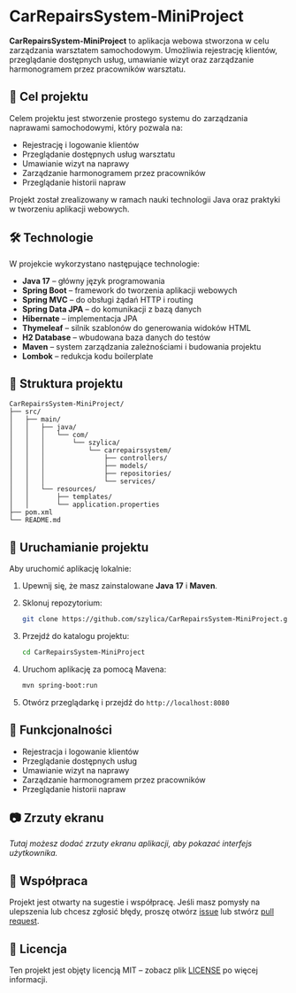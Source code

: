 # CarRepairsSystem-MiniProject

**CarRepairsSystem-MiniProject** to aplikacja webowa stworzona w celu zarządzania warsztatem samochodowym. Umożliwia rejestrację klientów, przeglądanie dostępnych usług, umawianie wizyt oraz zarządzanie harmonogramem przez pracowników warsztatu.

## 🎯 Cel projektu

Celem projektu jest stworzenie prostego systemu do zarządzania naprawami samochodowymi, który pozwala na:

- Rejestrację i logowanie klientów
- Przeglądanie dostępnych usług warsztatu
- Umawianie wizyt na naprawy
- Zarządzanie harmonogramem przez pracowników
- Przeglądanie historii napraw

Projekt został zrealizowany w ramach nauki technologii Java oraz praktyki w tworzeniu aplikacji webowych.

## 🛠️ Technologie

W projekcie wykorzystano następujące technologie:

- **Java 17** – główny język programowania
- **Spring Boot** – framework do tworzenia aplikacji webowych
- **Spring MVC** – do obsługi żądań HTTP i routing
- **Spring Data JPA** – do komunikacji z bazą danych
- **Hibernate** – implementacja JPA
- **Thymeleaf** – silnik szablonów do generowania widoków HTML
- **H2 Database** – wbudowana baza danych do testów
- **Maven** – system zarządzania zależnościami i budowania projektu
- **Lombok** – redukcja kodu boilerplate

## 📁 Struktura projektu

```
CarRepairsSystem-MiniProject/
├── src/
│   ├── main/
│   │   ├── java/
│   │   │   └── com/
│   │   │       └── szylica/
│   │   │           └── carrepairssystem/
│   │   │               ├── controllers/
│   │   │               ├── models/
│   │   │               ├── repositories/
│   │   │               └── services/
│   │   └── resources/
│   │       ├── templates/
│   │       └── application.properties
├── pom.xml
└── README.md
```

## 🚀 Uruchamianie projektu

Aby uruchomić aplikację lokalnie:

1. Upewnij się, że masz zainstalowane **Java 17** i **Maven**.
2. Sklonuj repozytorium:

   ```bash
   git clone https://github.com/szylica/CarRepairsSystem-MiniProject.git
   ```

3. Przejdź do katalogu projektu:

   ```bash
   cd CarRepairsSystem-MiniProject
   ```

4. Uruchom aplikację za pomocą Mavena:

   ```bash
   mvn spring-boot:run
   ```

5. Otwórz przeglądarkę i przejdź do `http://localhost:8080`

## 📌 Funkcjonalności

- Rejestracja i logowanie klientów
- Przeglądanie dostępnych usług
- Umawianie wizyt na naprawy
- Zarządzanie harmonogramem przez pracowników
- Przeglądanie historii napraw

## 📷 Zrzuty ekranu

*Tutaj możesz dodać zrzuty ekranu aplikacji, aby pokazać interfejs użytkownika.*

## 🤝 Współpraca

Projekt jest otwarty na sugestie i współpracę. Jeśli masz pomysły na ulepszenia lub chcesz zgłosić błędy, proszę otwórz [issue](https://github.com/szylica/CarRepairsSystem-MiniProject/issues) lub stwórz [pull request](https://github.com/szylica/CarRepairsSystem-MiniProject/pulls).

## 📄 Licencja

Ten projekt jest objęty licencją MIT – zobacz plik [LICENSE](LICENSE) po więcej informacji.

